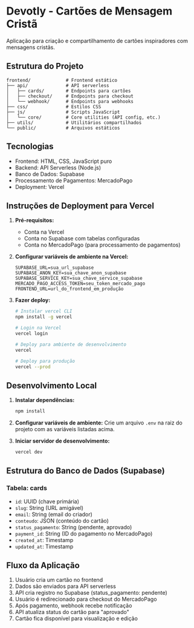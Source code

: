 # Devotly - Cartões de Mensagem Cristã

Aplicação para criação e compartilhamento de cartões inspiradores com mensagens cristãs.

## Estrutura do Projeto

```
frontend/             # Frontend estático
├── api/              # API serverless
│   ├── cards/        # Endpoints para cartões
│   ├── checkout/     # Endpoints para checkout
│   └── webhook/      # Endpoints para webhooks
├── css/              # Estilos CSS
├── js/               # Scripts JavaScript
│   └── core/         # Core utilities (API config, etc.)
├── utils/            # Utilitários compartilhados
└── public/           # Arquivos estáticos
```

## Tecnologias

- Frontend: HTML, CSS, JavaScript puro
- Backend: API Serverless (Node.js)
- Banco de Dados: Supabase
- Processamento de Pagamentos: MercadoPago
- Deployment: Vercel

## Instruções de Deployment para Vercel

1. **Pré-requisitos:**
   - Conta na Vercel
   - Conta no Supabase com tabelas configuradas
   - Conta no MercadoPago (para processamento de pagamentos)

2. **Configurar variáveis de ambiente na Vercel:**
   ```
   SUPABASE_URL=sua_url_supabase
   SUPABASE_ANON_KEY=sua_chave_anon_supabase
   SUPABASE_SERVICE_KEY=sua_chave_service_supabase
   MERCADO_PAGO_ACCESS_TOKEN=seu_token_mercado_pago
   FRONTEND_URL=url_do_frontend_em_produção
   ```

3. **Fazer deploy:**
   ```bash
   # Instalar vercel CLI
   npm install -g vercel

   # Login na Vercel
   vercel login

   # Deploy para ambiente de desenvolvimento
   vercel

   # Deploy para produção
   vercel --prod
   ```

## Desenvolvimento Local

1. **Instalar dependências:**
   ```bash
   npm install
   ```

2. **Configurar variáveis de ambiente:**
   Crie um arquivo `.env` na raiz do projeto com as variáveis listadas acima.

3. **Iniciar servidor de desenvolvimento:**
   ```bash
   vercel dev
   ```

## Estrutura do Banco de Dados (Supabase)

### Tabela: cards
- `id`: UUID (chave primária)
- `slug`: String (URL amigável)
- `email`: String (email do criador)
- `conteudo`: JSON (conteúdo do cartão)
- `status_pagamento`: String (pendente, aprovado)
- `payment_id`: String (ID do pagamento no MercadoPago)
- `created_at`: Timestamp
- `updated_at`: Timestamp

## Fluxo da Aplicação

1. Usuário cria um cartão no frontend
2. Dados são enviados para API serverless
3. API cria registro no Supabase (status_pagamento: pendente)
4. Usuário é redirecionado para checkout do MercadoPago
5. Após pagamento, webhook recebe notificação
6. API atualiza status do cartão para "aprovado"
7. Cartão fica disponível para visualização e edição
